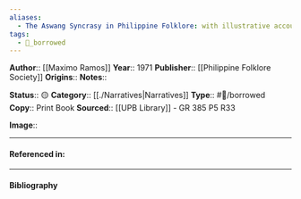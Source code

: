 ```yaml
---
aliases:
  - The Aswang Syncrasy in Philippine Folklore: with illustrative accounts in Vernacular Texts and Translations
tags:
  - 📖_borrowed
---
```


**Author**:: [[Maximo Ramos]]
**Year**:: 1971
**Publisher**:: [[Philippine Folklore Society]]
**Origins**:: 
**Notes**:: 

**Status**:: 🟡
**Category**:: [[./Narratives|Narratives]]
**Type**:: #📖/borrowed
**Copy**:: Print Book
**Sourced**:: [[UPB Library]] - GR 385 P5 R33

**Image**:: 


---
#### Referenced in:


---
#### Bibliography
